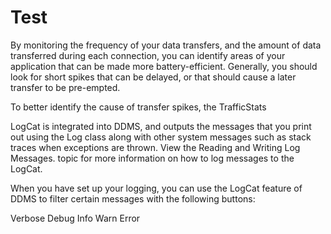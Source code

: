 # Test
By monitoring the frequency of your data transfers, and the amount of data transferred during each connection, you can identify areas of your application that can be made more battery-efficient. Generally, you should look for short spikes that can be delayed, or that should cause a later transfer to be pre-empted.

To better identify the cause of transfer spikes, the TrafficStats


LogCat is integrated into DDMS, and outputs the messages that you print out using the Log class along with other system messages such as stack traces when exceptions are thrown. View the Reading and Writing Log Messages. topic for more information on how to log messages to the LogCat.

When you have set up your logging, you can use the LogCat feature of DDMS to filter certain messages with the following buttons:

Verbose
Debug
Info
Warn
Error
